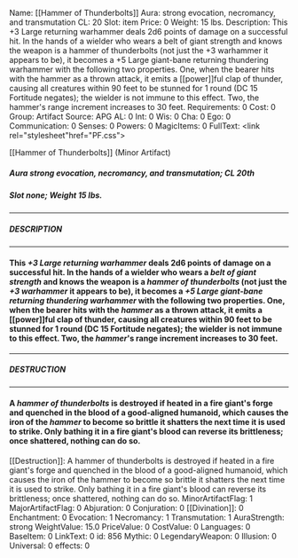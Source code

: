 Name: [[Hammer of Thunderbolts]]
Aura: strong evocation, necromancy, and transmutation
CL: 20
Slot: item
Price: 0
Weight: 15 lbs.
Description: This +3 Large returning warhammer deals 2d6 points of damage on a successful hit. In the hands of a wielder who wears a belt of giant strength and knows the weapon is a hammer of thunderbolts (not just the +3 warhammer it appears to be), it becomes a +5 Large giant-bane returning thundering warhammer with the following two properties. One, when the bearer hits with the hammer as a thrown attack, it emits a [[power]]ful clap of thunder, causing all creatures within 90 feet to be stunned for 1 round (DC 15 Fortitude negates); the wielder is not immune to this effect. Two, the hammer's range increment increases to 30 feet.
Requirements: 0
Cost: 0
Group: Artifact
Source: APG
AL: 0
Int: 0
Wis: 0
Cha: 0
Ego: 0
Communication: 0
Senses: 0
Powers: 0
MagicItems: 0
FullText: <link rel="stylesheet"href="PF.css"><div class="heading"><p class="alignleft">[[Hammer of Thunderbolts]] (Minor Artifact)</p><div style="clear: both;"></div></div><div><h5><b>Aura </b>strong evocation, necromancy, and transmutation; <b>CL </b>20th</h5><h5><b>Slot </b>none; <b>Weight </b>15 lbs.</h5></div><hr/><div><h5><b>DESCRIPTION</b></h5></div><hr/><div><h4><p>This <i>+3 Large returning war<i>hammer</i></i> deals 2d6 points of damage on a successful hit. In the hands of a wielder who wears a <i>belt of giant strength</i> and knows the weapon is a <i><i>hammer</i> of thunderbolts</i> (not just the <i>+3 war<i>hammer</i></i> it appears to be), it becomes a <i>+5 Large giant-bane returning thundering war<i>hammer</i></i> with the following two properties. One, when the bearer hits with the <i>hammer</i> as a thrown attack, it emits a [[power]]ful clap of thunder, causing all creatures within 90 feet to be stunned for 1 round (DC 15 Fortitude negates); the wielder is not immune to this effect. Two, the <i>hammer</i>'s range increment increases to 30 feet.</p></h4></div><hr/><div><h5><b>DESTRUCTION</b></h5></div><hr/><div><h4><p>A <i><i>hammer</i> of thunderbolts</i> is destroyed if heated in a fire giant's forge and quenched in the blood of a good-aligned humanoid, which causes the iron of the <i>hammer</i> to become so brittle it shatters the next time it is used to strike. Only bathing it in a fire giant's blood can reverse its brittleness; once shattered, nothing can do so.</p></h4></div>
[[Destruction]]: A hammer of thunderbolts is destroyed if heated in a fire giant's forge and quenched in the blood of a good-aligned humanoid, which causes the iron of the hammer to become so brittle it shatters the next time it is used to strike. Only bathing it in a fire giant's blood can reverse its brittleness; once shattered, nothing can do so.
MinorArtifactFlag: 1
MajorArtifactFlag: 0
Abjuration: 0
Conjuration: 0
[[Divination]]: 0
Enchantment: 0
Evocation: 1
Necromancy: 1
Transmutation: 1
AuraStrength: strong
WeightValue: 15.0
PriceValue: 0
CostValue: 0
Languages: 0
BaseItem: 0
LinkText: 0
id: 856
Mythic: 0
LegendaryWeapon: 0
Illusion: 0
Universal: 0
effects: 0

